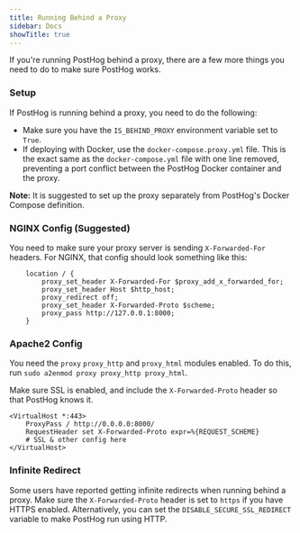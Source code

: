 ```yaml
---
title: Running Behind a Proxy
sidebar: Docs
showTitle: true
---
```



If you're running PostHog behind a proxy, there are a few more things you need to do to make sure PostHog works.

### Setup

If PostHog is running behind a proxy, you need to do the following:
- Make sure you have the `IS_BEHIND_PROXY` environment variable set to `True`.
- If deploying with Docker, use the `docker-compose.proxy.yml` file. This is the exact same as the `docker-compose.yml` file with one line removed, preventing a port conflict between the PostHog Docker container and the proxy.

<div class='note-block'><b>Note:</b> It is suggested to set up the proxy separately from PostHog's Docker Compose definition.</div>

### NGINX Config (Suggested)

You need to make sure your proxy server is sending `X-Forwarded-For` headers. For NGINX, that config should look something like this:

```nginx
    location / {
        proxy_set_header X-Forwarded-For $proxy_add_x_forwarded_for;
        proxy_set_header Host $http_host;
        proxy_redirect off;
        proxy_set_header X-Forwarded-Proto $scheme;
        proxy_pass http://127.0.0.1:8000;
    }
```

### Apache2 Config

You need the `proxy` `proxy_http` and `proxy_html` modules enabled. 
To do this, run `sudo a2enmod proxy proxy_http proxy_html`.

Make sure SSL is enabled, and include the `X-Forwarded-Proto` header so that PostHog knows it.

```apacheconf
<VirtualHost *:443>
    ProxyPass / http://0.0.0.0:8000/
    RequestHeader set X-Forwarded-Proto expr=%{REQUEST_SCHEME}
    # SSL & other config here
</VirtualHost>
```

### Infinite Redirect

Some users have reported getting infinite redirects when running behind a proxy. Make sure the `X-Forwarded-Proto` header is set to `https` if you have HTTPS enabled. Alternatively, you can set the `DISABLE_SECURE_SSL_REDIRECT` variable to make PostHog run using HTTP.
